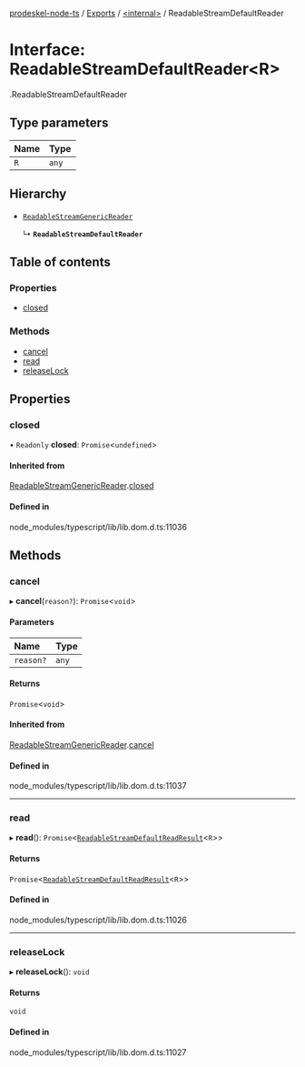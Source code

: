 [prodeskel-node-ts](../README.md) / [Exports](../modules.md) / [<internal\>](../modules/internal_.md) / ReadableStreamDefaultReader

# Interface: ReadableStreamDefaultReader<R\>

[<internal>](../modules/internal_.md).ReadableStreamDefaultReader

## Type parameters

| Name | Type |
| :------ | :------ |
| `R` | `any` |

## Hierarchy

- [`ReadableStreamGenericReader`](internal_.ReadableStreamGenericReader.md)

  ↳ **`ReadableStreamDefaultReader`**

## Table of contents

### Properties

- [closed](internal_.ReadableStreamDefaultReader.md#closed)

### Methods

- [cancel](internal_.ReadableStreamDefaultReader.md#cancel)
- [read](internal_.ReadableStreamDefaultReader.md#read)
- [releaseLock](internal_.ReadableStreamDefaultReader.md#releaselock)

## Properties

### closed

• `Readonly` **closed**: `Promise`<`undefined`\>

#### Inherited from

[ReadableStreamGenericReader](internal_.ReadableStreamGenericReader.md).[closed](internal_.ReadableStreamGenericReader.md#closed)

#### Defined in

node_modules/typescript/lib/lib.dom.d.ts:11036

## Methods

### cancel

▸ **cancel**(`reason?`): `Promise`<`void`\>

#### Parameters

| Name | Type |
| :------ | :------ |
| `reason?` | `any` |

#### Returns

`Promise`<`void`\>

#### Inherited from

[ReadableStreamGenericReader](internal_.ReadableStreamGenericReader.md).[cancel](internal_.ReadableStreamGenericReader.md#cancel)

#### Defined in

node_modules/typescript/lib/lib.dom.d.ts:11037

___

### read

▸ **read**(): `Promise`<[`ReadableStreamDefaultReadResult`](../modules/internal_.md#readablestreamdefaultreadresult)<`R`\>\>

#### Returns

`Promise`<[`ReadableStreamDefaultReadResult`](../modules/internal_.md#readablestreamdefaultreadresult)<`R`\>\>

#### Defined in

node_modules/typescript/lib/lib.dom.d.ts:11026

___

### releaseLock

▸ **releaseLock**(): `void`

#### Returns

`void`

#### Defined in

node_modules/typescript/lib/lib.dom.d.ts:11027
